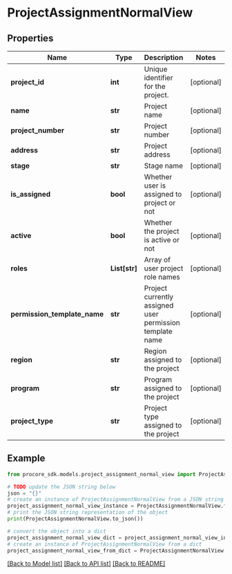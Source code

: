 # ProjectAssignmentNormalView


## Properties

Name | Type | Description | Notes
------------ | ------------- | ------------- | -------------
**project_id** | **int** | Unique identifier for the project. | [optional] 
**name** | **str** | Project name | [optional] 
**project_number** | **str** | Project number | [optional] 
**address** | **str** | Project address | [optional] 
**stage** | **str** | Stage name | [optional] 
**is_assigned** | **bool** | Whether user is assigned to project or not | [optional] 
**active** | **bool** | Whether the project is active or not | [optional] 
**roles** | **List[str]** | Array of user project role names | [optional] 
**permission_template_name** | **str** | Project currently assigned user permission template name | [optional] 
**region** | **str** | Region assigned to the project | [optional] 
**program** | **str** | Program assigned to the project | [optional] 
**project_type** | **str** | Project type assigned to the project | [optional] 

## Example

```python
from procore_sdk.models.project_assignment_normal_view import ProjectAssignmentNormalView

# TODO update the JSON string below
json = "{}"
# create an instance of ProjectAssignmentNormalView from a JSON string
project_assignment_normal_view_instance = ProjectAssignmentNormalView.from_json(json)
# print the JSON string representation of the object
print(ProjectAssignmentNormalView.to_json())

# convert the object into a dict
project_assignment_normal_view_dict = project_assignment_normal_view_instance.to_dict()
# create an instance of ProjectAssignmentNormalView from a dict
project_assignment_normal_view_from_dict = ProjectAssignmentNormalView.from_dict(project_assignment_normal_view_dict)
```
[[Back to Model list]](../README.md#documentation-for-models) [[Back to API list]](../README.md#documentation-for-api-endpoints) [[Back to README]](../README.md)


